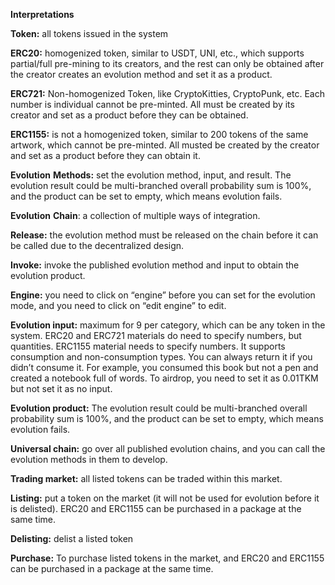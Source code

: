 **Interpretations**

 

**Token:** all tokens issued in the system 

 

**ERC20:** homogenized token, similar to USDT, UNI, etc., which supports partial/full pre-mining to its creators, and the rest can only be obtained after the creator creates an evolution method and set it as a product. 

 

**ERC721:** Non-homogenized Token, like CryptoKitties, CryptoPunk, etc. Each number is individual cannot be pre-minted. All must be created by its creator and set as a product before they can be obtained. 

 

**ERC1155:** is not a homogenized token, similar to 200 tokens of the same artwork, which cannot be pre-minted. All musted be created by the creator and set as a product before they can obtain it. 

 

**Evolution** **Methods:** set the evolution method, input, and result. The evolution result could be multi-branched overall probability sum is 100%, and the product can be set to empty, which means evolution fails. 

 

**Evolution** **Chain**: a collection of multiple ways of integration. 

 

**Release:** the evolution method must be released on the chain before it can be called due to the decentralized design. 

 

**Invoke:** invoke the published evolution method and input to obtain the evolution product. 

 

**Engine:** you need to click on “engine” before you can set for the evolution mode, and you need to click on “edit engine” to edit. 

 

**Evolution input:** maximum for 9 per category, which can be any token in the system. ERC20 and ERC721 materials do need to specify numbers, but quantities. ERC1155 material needs to specify numbers. It supports consumption and non-consumption types. You can always return it if you didn’t consume it. For example, you consumed this book but not a pen and created a notebook full of words. To airdrop, you need to set it as 0.01TKM but not set it as no input.

 

**Evolution product:** The evolution result could be multi-branched overall probability sum is 100%, and the product can be set to empty, which means evolution fails. 

 

**Universal chain:** go over all published evolution chains, and you can call the evolution methods in them to develop. 

 

**Trading market:** all listed tokens can be traded within this market. 

 

**Listing:** put a token on the market (it will not be used for evolution before it is delisted). ERC20 and ERC1155 can be purchased in a package at the same time. 

 

**Delisting:** delist a listed token 

 

**Purchase:** To purchase listed tokens in the market, and ERC20 and ERC1155 can be purchased in a package at the same time. 

 

 

 

 